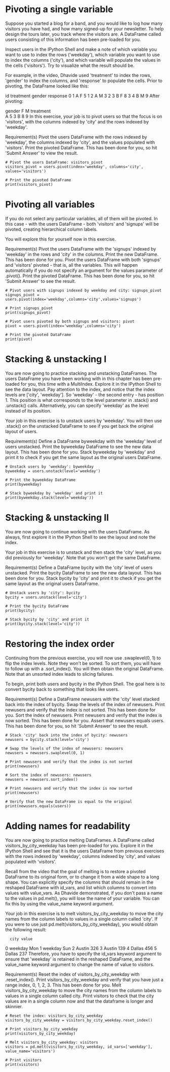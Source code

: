 # Pivoting a single variable
Suppose you started a blog for a band, and you would like to log how many visitors you have had, and how many signed-up for your newsletter. To help design the tours later, you track where the visitors are. A DataFrame called users consisting of this information has been pre-loaded for you.

Inspect users in the IPython Shell and make a note of which variable you want to use to index the rows ('weekday'), which variable you want to use to index the columns ('city'), and which variable will populate the values in the cells ('visitors'). Try to visualize what the result should be.

For example, in the video, Dhavide used 'treatment' to index the rows, 'gender' to index the columns, and 'response' to populate the cells. Prior to pivoting, the DataFrame looked like this:

   id treatment gender  response
0   1         A      F         5
1   2         A      M         3
2   3         B      F         8
3   4         B      M         9
After pivoting:

gender     F  M
treatment      
A          5  3
B          8  9
In this exercise, your job is to pivot users so that the focus is on 'visitors', with the columns indexed by 'city' and the rows indexed by 'weekday'.

Requirement(s)
Pivot the users DataFrame with the rows indexed by 'weekday', the columns indexed by 'city', and the values populated with 'visitors'.
Print the pivoted DataFrame. This has been done for you, so hit 'Submit Answer' to view the result.
```
# Pivot the users DataFrame: visitors_pivot
visitors_pivot = users.pivot(index='weekday', columns='city', values='visitors')

# Print the pivoted DataFrame
print(visitors_pivot)
```

# Pivoting all variables
If you do not select any particular variables, all of them will be pivoted. In this case - with the users DataFrame - both 'visitors' and 'signups' will be pivoted, creating hierarchical column labels.

You will explore this for yourself now in this exercise.

Requirement(s)
Pivot the users DataFrame with the 'signups' indexed by 'weekday' in the rows and 'city' in the columns.
Print the new DataFrame. This has been done for you.
Pivot the users DataFrame with both 'signups' and 'visitors' pivoted - that is, all the variables. This will happen automatically if you do not specify an argument for the values parameter of .pivot().
Print the pivoted DataFrame. This has been done for you, so hit 'Submit Answer' to see the result.
```
# Pivot users with signups indexed by weekday and city: signups_pivot
signups_pivot = users.pivot(index='weekday',columns='city',values='signups')

# Print signups_pivot
print(signups_pivot)

# Pivot users pivoted by both signups and visitors: pivot
pivot = users.pivot(index='weekday',columns='city')

# Print the pivoted DataFrame
print(pivot)
```

# Stacking & unstacking I
You are now going to practice stacking and unstacking DataFrames. The users DataFrame you have been working with in this chapter has been pre-loaded for you, this time with a MultiIndex. Explore it in the IPython Shell to see the data layout. Pay attention to the index, and notice that the index levels are ['city', 'weekday']. So 'weekday' - the second entry - has position 1. This position is what corresponds to the level parameter in .stack() and .unstack() calls. Alternatively, you can specify 'weekday' as the level instead of its position.

Your job in this exercise is to unstack users by 'weekday'. You will then use .stack() on the unstacked DataFrame to see if you get back the original layout of users.

Requirement(s)
Define a DataFrame byweekday with the 'weekday' level of users unstacked.
Print the byweekday DataFrame to see the new data layout. This has been done for you.
Stack byweekday by 'weekday' and print it to check if you get the same layout as the original users DataFrame.
```
# Unstack users by 'weekday': byweekday
byweekday = users.unstack(level='weekday')

# Print the byweekday DataFrame
print(byweekday)

# Stack byweekday by 'weekday' and print it
print(byweekday.stack(level='weekday'))
```

# Stacking & unstacking II
You are now going to continue working with the users DataFrame. As always, first explore it in the IPython Shell to see the layout and note the index.

Your job in this exercise is to unstack and then stack the 'city' level, as you did previously for 'weekday'. Note that you won't get the same DataFrame.

Requirement(s)
Define a DataFrame bycity with the 'city' level of users unstacked.
Print the bycity DataFrame to see the new data layout. This has been done for you.
Stack bycity by 'city' and print it to check if you get the same layout as the original users DataFrame.
```
# Unstack users by 'city': bycity
bycity = users.unstack(level='city')

# Print the bycity DataFrame
print(bycity)

# Stack bycity by 'city' and print it
print(bycity.stack(level='city'))
```

# Restoring the index order
Continuing from the previous exercise, you will now use .swaplevel(0, 1) to flip the index levels. Note they won't be sorted. To sort them, you will have to follow up with a .sort_index(). You will then obtain the original DataFrame. Note that an unsorted index leads to slicing failures.

To begin, print both users and bycity in the IPython Shell. The goal here is to convert bycity back to something that looks like users.

Requirement(s)
Define a DataFrame newusers with the 'city' level stacked back into the index of bycity.
Swap the levels of the index of newusers.
Print newusers and verify that the index is not sorted. This has been done for you.
Sort the index of newusers.
Print newusers and verify that the index is now sorted. This has been done for you.
Assert that newusers equals users. This has been done for you, so hit 'Submit Answer' to see the result.
```
# Stack 'city' back into the index of bycity: newusers
newusers = bycity.stack(level='city')

# Swap the levels of the index of newusers: newusers
newusers = newusers.swaplevel(0, 1)

# Print newusers and verify that the index is not sorted
print(newusers)

# Sort the index of newusers: newusers
newusers = newusers.sort_index()

# Print newusers and verify that the index is now sorted
print(newusers)

# Verify that the new DataFrame is equal to the original
print(newusers.equals(users))
```

# Adding names for readability
You are now going to practice melting DataFrames. A DataFrame called visitors_by_city_weekday has been pre-loaded for you. Explore it in the IPython Shell and see that it is the users DataFrame from previous exercises with the rows indexed by 'weekday', columns indexed by 'city', and values populated with 'visitors'.

Recall from the video that the goal of melting is to restore a pivoted DataFrame to its original form, or to change it from a wide shape to a long shape. You can explicitly specify the columns that should remain in the reshaped DataFrame with id_vars, and list which columns to convert into values with value_vars. As Dhavide demonstrated, if you don't pass a name to the values in pd.melt(), you will lose the name of your variable. You can fix this by using the value_name keyword argument.

Your job in this exercise is to melt visitors_by_city_weekday to move the city names from the column labels to values in a single column called 'city'. If you were to use just pd.melt(visitors_by_city_weekday), you would obtain the following result:

      city value
0  weekday   Mon
1  weekday   Sun
2   Austin   326
3   Austin   139
4   Dallas   456
5   Dallas   237
Therefore, you have to specify the id_vars keyword argument to ensure that 'weekday' is retained in the reshaped DataFrame, and the value_name keyword argument to change the name of value to visitors.

Requirement(s)
Reset the index of visitors_by_city_weekday with .reset_index().
Print visitors_by_city_weekday and verify that you have just a range index, 0, 1, 2, 3. This has been done for you.
Melt visitors_by_city_weekday to move the city names from the column labels to values in a single column called city.
Print visitors to check that the city values are in a single column now and that the dataframe is longer and skinnier.
```
# Reset the index: visitors_by_city_weekday
visitors_by_city_weekday = visitors_by_city_weekday.reset_index() 

# Print visitors_by_city_weekday
print(visitors_by_city_weekday)

# Melt visitors_by_city_weekday: visitors
visitors = pd.melt(visitors_by_city_weekday, id_vars=['weekday'], value_name='visitors')

# Print visitors
print(visitors)
```
